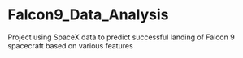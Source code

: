 # Falcon9_Data_Analysis
Project using SpaceX data to predict successful landing of Falcon 9 spacecraft based on various features
